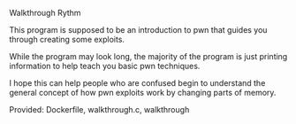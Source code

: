 Walkthrough
Rythm

This program is supposed to be an introduction to pwn that guides you through creating some exploits.

While the program may look long, the majority of the program is just printing information to help teach you basic pwn techniques.

I hope this can help people who are confused begin to understand the general concept of how pwn exploits work by changing parts of memory.

Provided: Dockerfile, walkthrough.c, walkthrough
